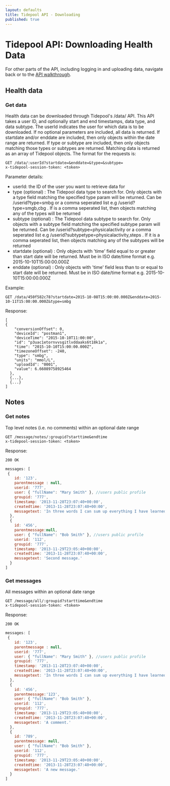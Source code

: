 ```yaml
---
layout: defaults
title: Tidepool API - Downloading
published: true
---
```


# Tidepool API: Downloading Health Data

For other parts of the API, including logging in and uploading data, navigate back or to the [API walkthrough](/tidepool-api/index). 


## Health data

### Get data

Health data can be downloaded through Tidepool's /data/ API. This API takes a user ID, and optionally start and end timestamps, data type, and data subtype. The userId indicates the user for which data is to be downloaded. If no optional parameters are included, all data is returned. If startdate and/or enddate are included, then only objects within the date range are returned. If type or subtype are included, then only objects matching those types or subtypes are returned. Matching data is returned as an array of Tidepool objects. The format for the requests is:

```
GET /data/:userId?startdate=&enddate=&type=&subtype=
x-tidepool-session-token: <token>

```
Parameter details:
* userId: the ID of the user you want to retrieve data for
* type (optional) : The Tidepool data type to search for. Only objects with a type field matching the specified type param will be returned. Can be /userid?type=smbg or a comma seperated list e.g /userid?type=smgb,cbg . If is a comma seperated 
list, then objects matching any of the types will be returned
* subtype (optional) : The Tidepool data subtype to search for. Only objects with a subtype field matching the specified subtype param will be returned. Can be /userid?subtype=physicalactivity or a comma seperated list e.g /userid?subtypetype=physicalactivity,steps . If it is a comma seperated  list, then objects matching any of the subtypes will be returned
* startdate (optional) : Only objects with 'time' field equal to or greater than start date will be returned. Must be in ISO date/time format e.g. 2015-10-10T15:00:00.000Z
* enddate (optional) : Only objects with 'time' field less than to or equal to start date will be returned. Must be in ISO date/time format e.g. 2015-10-10T15:00:00.000Z 

Example:
```
GET /data/450f582c78?startdate=2015-10-08T15:00:00.000Z&enddate=2015-10-11T15:00:00.000Z&type=smbg
```
Response:
```
[
{
    "conversionOffset": 0,
    "deviceId": "postman1",
    "deviceTime": "2015-10-10T11:00:00",
    "id": "p3uac1etornvvsgitlvddaaks6t18k1a",
    "time": "2015-10-10T15:00:00.000Z",
    "timezoneOffset": -240,
    "type": "smbg",
    "units": "mmol/L",
    "uploadId": "0001",
    "value": 6.66089758925464
  },
  {...},
  {...}
]
```


## Notes

### Get notes

Top level notes (i.e. no comments) within an optional date range

```
GET /message/notes/:groupid?starttime&endtime
x-tidepool-session-token: <token>
```

Response:

```
200 OK
```

```javascript
messages: [
 {
    id: '123',
    parentmessage : null,
    userid: '777',
    user: { "fullName": "Mary Smith" }, //users public profile
    groupid: '777',
    timestamp: '2013-11-28T23:07:40+00:00',
    createdtime: '2013-11-28T23:07:40+00:00',
    messagetext: 'In three words I can sum up everything I have learned about life: it goes on.'
  },
  {
    id: '456',
    parentmessage:null,
    user: { "fullName": "Bob Smith" }, //users public profile
    userid: '112',
    groupid: '777',
    timestamp: '2013-11-29T23:05:40+00:00',
    createdtime: '2013-11-28T23:07:40+00:00',
    messagetext: 'Second message.'
  }
]
```

### Get messages

All messages within an optional date range

```
GET /message/all/:groupid?starttime&endtime
x-tidepool-session-token: <token>
```

Response:

```
200 OK
```

```javascript
messages: [
 {
    id: '123',
    parentmessage : null,
    userid: '777',
    user: { "fullName": "Mary Smith" }, //users public profile
    groupid: '777',
    timestamp: '2013-11-28T23:07:40+00:00',
    createdtime: '2013-11-28T23:07:40+00:00',
    messagetext: 'In three words I can sum up everything I have learned about life: it goes on.'
  },
  {
    id: '456',
    parentmessage:'123',
    user: { "fullName": "Bob Smith" },
    userid: '112',
    groupid: '777',
    timestamp: '2013-11-29T23:05:40+00:00',
    createdtime: '2013-11-28T23:07:40+00:00',
    messagetext: 'A comment.'
  },
  {
    id: '789',
    parentmessage: null,
    user: { "fullName": "Bob Smith" },
    userid: '112',
    groupid: '777',
    timestamp: '2013-11-29T23:05:40+00:00',
    createdtime: '2013-11-28T23:07:40+00:00',
    messagetext: 'A new message.'
  }
]
```
